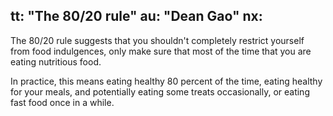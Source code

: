 tt: "The 80/20 rule"
au: "Dean Gao"
nx:
---

The 80/20 rule suggests that you shouldn't completely restrict yourself from food indulgences, only make sure that most of the time that you are eating nutritious food.

In practice, this means eating healthy 80 percent of the time, eating healthy for your meals, and potentially eating some treats occasionally, or eating fast food once in a while.
